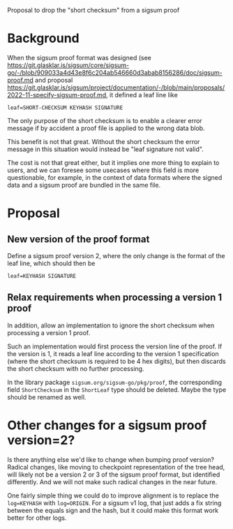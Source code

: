 Proposal to drop the "short checksum" from a sigsum proof

# Background

When the sigsum proof format was designed (see
https://git.glasklar.is/sigsum/core/sigsum-go/-/blob/909033a4d43e8f6c204ab546660d3abab8156286/doc/sigsum-proof.md
and proposal
https://git.glasklar.is/sigsum/project/documentation/-/blob/main/proposals/2022-11-specify-sigsum-proof.md,
it defined a leaf line like
```
leaf=SHORT-CHECKSUM KEYHASH SIGNATURE
```

The only purpose of the short checksum is to enable a clearer error
message if by accident a proof file is applied to the wrong data blob.

This benefit is not that great. Without the short checksum the error
message in this situation would instead be "leaf signature not valid".

The cost is not that great either, but it implies one more thing to
explain to users, and we can foresee some usecases where this field is
more questionable, for example, in the context of data formats where
the signed data and a sigsum proof are bundled in the same file.

# Proposal

## New version of the proof format

Define a sigsum proof version 2, where the only change is the format
of the leaf line, which should then be
```
leaf=KEYHASH SIGNATURE
```

## Relax requirements when processing a version 1 proof

In addition, allow an implementation to ignore the short checksum when
processing a version 1 proof.

Such an implementation would first process the version line of the
proof. If the version is 1, it reads a leaf line according to the
version 1 specification (where the short checksum is required to be 4
hex digits), but then discards the short checksum with no further
processing.

In the library package `sigsum.org/sigsum-go/pkg/proof`, the
corresponding field `ShortChecksum` in the `ShortLeaf` type should be
deleted. Maybe the type should be renamed as well.

# Other changes for a sigsum proof version=2?

Is there anything else we'd like to change when bumping proof version?
Radical changes, like moving to checkpoint representation of the tree
head, will likely not be a version 2 or 3 of the sigsum proof format,
but identified differently. And we will not make such radical changes
in the near future.

One fairly simple thing we could do to improve alignment is to replace
the `log=KEYHASH` with `log=ORIGIN`. For a sigsum v1 log, that just
adds a fix string between the equals sign and the hash, but it could
make this format work better for other logs.
